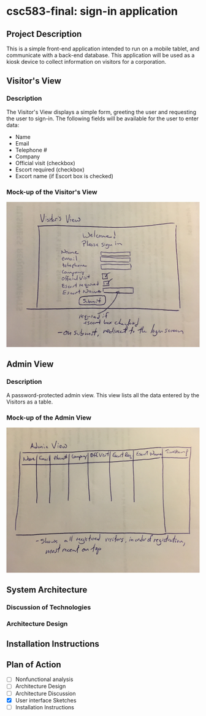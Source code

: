 # csc583-final: sign-in application
## Project Description
This is a simple front-end application intended to run on a mobile tablet, and communicate with
a back-end database.  This application will be used as a kiosk device to collect information on
visitors for a corporation.

## Visitor's View
### Description
The Visitor's View displays a simple form, greeting the user and requesting the user to sign-in.
The following fields will be available for the user to enter data:
 * Name
 * Email
 * Telephone #
 * Company
 * Official visit (checkbox)
 * Escort required (checkbox)
 * Excort name (if Escort box is checked)
### Mock-up of the Visitor's View
![Visitor's View](/mock-up/visitors_view.jpg)

## Admin View
### Description
A password-protected admin view.  This view lists all the data entered by the Visitors as a table.

### Mock-up of the Admin View
![Admin View](/mock-up/admin_view.JPG)

## System Architecture
### Discussion of Technologies
### Architecture Design

## Installation Instructions

## Plan of Action
 - [ ] Nonfunctional analysis
 - [ ] Architecture Design
 - [ ] Architecture Discussion
 - [X] User interface Sketches
 - [ ] Installation Instructions